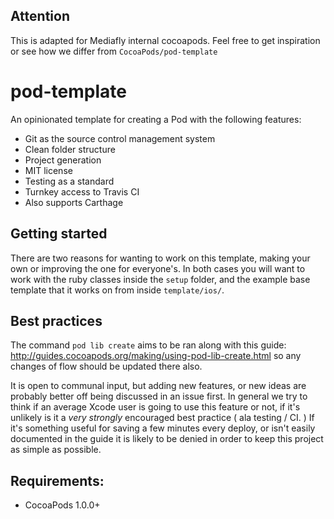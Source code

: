 ## Attention
This is adapted for Mediafly internal cocoapods. Feel free to get inspiration or see how we differ from `CocoaPods/pod-template`

pod-template
============

An opinionated template for creating a Pod with the following features:

- Git as the source control management system
- Clean folder structure
- Project generation
- MIT license
- Testing as a standard
- Turnkey access to Travis CI
- Also supports Carthage

## Getting started

There are two reasons for wanting to work on this template, making your own or improving the one for everyone's. In both cases you will want to work with the ruby classes inside the `setup` folder, and the example base template that it works on from inside `template/ios/`. 

## Best practices

The command `pod lib create` aims to be ran along with this guide: http://guides.cocoapods.org/making/using-pod-lib-create.html so any changes of flow should be updated there also.

It is open to communal input, but adding new features, or new ideas are probably better off being discussed in an issue first. In general we try to think if an average Xcode user is going to use this feature or not, if it's unlikely is it a _very strongly_ encouraged best practice ( ala testing / CI. ) If it's something useful for saving a few minutes every deploy, or isn't easily documented in the guide it is likely to be denied in order to keep this project as simple as possible.

## Requirements:

- CocoaPods 1.0.0+
